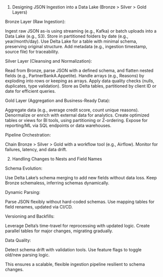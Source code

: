 1. Designing JSON Ingestion into a Data Lake (Bronze > Silver > Gold Layers)

Bronze Layer (Raw Ingestion):

Ingest raw JSON as-is using streaming (e.g., Kafka) or batch uploads into a Data Lake (e.g., S3).
Store in partitioned folders by date (e.g., year/month/day).
Use Delta Lake for a table with minimal schema, preserving original structure.
Add metadata (e.g., ingestion timestamp, source file) for traceability.


Silver Layer (Cleansing and Normalization):

Read from Bronze, parse JSON with a defined schema, and flatten nested fields (e.g., PartnerBankA.Appetite).
Handle arrays (e.g., Reasons) by exploding into rows or keeping as arrays.
Apply data quality checks (nulls, duplicates, type validation).
Store as Delta tables, partitioned by client ID or date for efficient queries.


Gold Layer (Aggregation and Business-Ready Data):

Aggregate data (e.g., average credit score, count unique reasons).
Denormalize or enrich with external data for analytics.
Create optimized tables or views for BI tools, using partitioning or Z-ordering.
Expose for reporting/ML via SQL endpoints or data warehouses.


Pipeline Orchestration:

Chain Bronze > Silver > Gold with a workflow tool (e.g., Airflow).
Monitor for failures, latency, and data drift.



2. Handling Changes to Nests and Field Names

Schema Evolution:

Use Delta Lake’s schema merging to add new fields without data loss.
Keep Bronze schemaless, inferring schemas dynamically.


Dynamic Parsing:

Parse JSON flexibly without hard-coded schemas.
Use mapping tables for field renames, updated via CI/CD.


Versioning and Backfills:

Leverage Delta’s time-travel for reprocessing with updated logic.
Create parallel tables for major changes, migrating gradually.


Data Quality:

Detect schema drift with validation tools.
Use feature flags to toggle old/new parsing logic.



This ensures a scalable, flexible ingestion pipeline resilient to schema changes.
